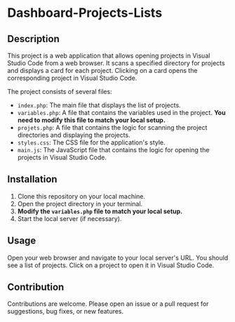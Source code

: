 # Dashboard-Projects-Lists

## Description

This project is a web application that allows opening projects in Visual Studio Code from a web browser. It scans a specified directory for projects and displays a card for each project. Clicking on a card opens the corresponding project in Visual Studio Code.

The project consists of several files:

- `index.php`: The main file that displays the list of projects.
- `variables.php`: A file that contains the variables used in the project. **You need to modify this file to match your local setup.**
- `projets.php`: A file that contains the logic for scanning the project directories and displaying the projects.
- `styles.css`: The CSS file for the application's style.
- `main.js`: The JavaScript file that contains the logic for opening the projects in Visual Studio Code.

## Installation

1. Clone this repository on your local machine.
2. Open the project directory in your terminal.
3. **Modify the `variables.php` file to match your local setup.**
4. Start the local server (if necessary).

## Usage

Open your web browser and navigate to your local server's URL. You should see a list of projects. Click on a project to open it in Visual Studio Code.

## Contribution

Contributions are welcome. Please open an issue or a pull request for suggestions, bug fixes, or new features.

